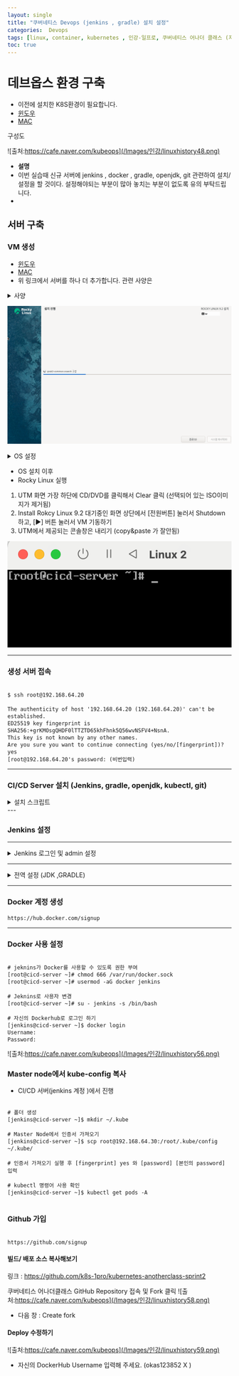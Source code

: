 ```yaml
---
layout: single
title: "쿠버네티스 Devops (jenkins , gradle) 설치 설정"
categories:  Devops
tags: [linux, container, kubernetes , 인강-일프로, 쿠버네티스 어나더 클래스 (지상편) - Sprint 1 2 , DevOps ,jenkins  ]
toc: true
---
```



# 데브옵스 환경 구축
- 이전에  설치한 K8S환경이 필요합니다.
- [윈도우](https://parkbeomsub.github.io/linux/%EC%BF%A0%EB%B2%84%EB%84%A4%ED%8B%B0%EC%8A%A4-%EC%84%A4%EC%B9%98%ED%95%98%EA%B8%B0(%EA%B0%9C%EB%B0%9C%ED%99%98%EA%B2%BD-window)/)
- [MAC](https://parkbeomsub.github.io/linux/%EC%BF%A0%EB%B2%84%EB%84%A4%ED%8B%B0%EC%8A%A4-%EC%84%A4%EC%B9%98%ED%95%98%EA%B8%B0(%EA%B0%9C%EB%B0%9C%ED%99%98%EA%B2%BD-mac)/)

구성도 

![출처:https://cafe.naver.com/kubeops](/Images/인강/linuxhistory48.png)

- **설명** 
- 이번 실습때  신규 서버에  jenkins , docker , gradle, openjdk, git 관련하여 설치/설정을 할 것이다. 설정해야되는 부분이 많아 놓치는 부분이 없도록 유의 부탁드립니다.
- 
 

## 서버 구축

### VM 생성
- [윈도우](https://parkbeomsub.github.io/linux/%EC%BF%A0%EB%B2%84%EB%84%A4%ED%8B%B0%EC%8A%A4-%EC%84%A4%EC%B9%98%ED%95%98%EA%B8%B0(%EA%B0%9C%EB%B0%9C%ED%99%98%EA%B2%BD-window)/)
- [MAC](https://parkbeomsub.github.io/linux/%EC%BF%A0%EB%B2%84%EB%84%A4%ED%8B%B0%EC%8A%A4-%EC%84%A4%EC%B9%98%ED%95%98%EA%B8%B0(%EA%B0%9C%EB%B0%9C%ED%99%98%EA%B2%BD-mac)/)
- 위 링크에서 서버를 하나 더 추가합니다. 관련 사양은 


<details><summary>사양</summary>

서버설치 링크에서  IOS파일 설치하여 VM 진행
~~~
- Start : Virtualize
- Operating System : Linux
- Linux : Boot ISO Image [Browse..] -> Rocky ISO 파일 선택
- Hardware : Memory : 2048 MB, CPU Cores : 2
- Size : 32 GB
- Shared Directory : 설정 안함
- Summary : Name : cicd-server

~~~

</details>

![UTM 설치 완료](/Images/인강/linuxhistory46.png)

<details><summary> OS 설정 </summary>

~~~
1. 언어 : 한국어(대한민국)
2. 사용자 설정 
   - root 비밀번호(R) : 개인별 root 비밀번호 입력
   - root 계정을 잠금 - 체크해제
   - root가 비밀번호로 SSH 로그인하도록 허용 - 체크 
3. 설치 목적지 (D)
   - 저장소 구성 : 자동 설정(A) [체크] 확인 후 완료(D) 클릭
4. 네트워크 및 호스트 이름
    - 호스트 이름(H) : cicd-server  입력 후 [적용(A)] 클릭
    - 이더넷(enp0s1) : [설정(C)..] 클릭
       1) [IPv4 설정] 탭 클릭
       2) Method : 수동
       3) 주소 : [Add] 클릭 후 -> 주소(192.168.64.20), 넷마스크(255.255.255.0), 게이트웨이(192.168.64.1)
    - [완료(D)] 클릭
5. [설치 시작(B)] 클릭
6. 설치 완료 메세지 확인 후 [재시작]





~~~

</details>

 * OS 설치 이후 
 * Rocky Linux 실행
1. UTM 화면 가장 하단에 CD/DVD를 클릭해서 Clear 클릭 (선택되어 있는 ISO이미지가 제거됨)
2. Install Rokcy Linux 9.2 대기중인 화면 상단에서 [전원버튼] 눌러서 Shutdown 하고, 
      [▶] 버튼 눌러서 VM 기동하기
3. UTM에서 제공되는 콘솔창은 내리기 (copy&paste 가 잘안됨)

![UTM 설치 완료](/Images/인강/linuxhistory47.png)

---
### 생성 서버 접속
~~~

$ ssh root@192.168.64.20

The authenticity of host '192.168.64.20 (192.168.64.20)' can't be established.
ED25519 key fingerprint is SHA256:+grKMOsgQHDF0lTTZTD65khFhnk5Q56wvNSFV4+NsnA.
This key is not known by any other names.
Are you sure you want to continue connecting (yes/no/[fingerprint])? yes
[root@192.168.64.20's password: (비번입력)

~~~


---
### CI/CD Server 설치 (Jenkins, gradle, openjdk, kubectl, git)
<details><summary> 설치 스크립트  </summary>

~~~
echo '======== [1] Rocky Linux 기본 설정 ========'
echo '======== [1-1] 패키지 업데이트 ========'
yum -y update

echo '======== [1-2] 타임존 설정 ========'
timedatectl set-timezone Asia/Seoul

echo '======== [1-3] 방화벽 해제 ========'
systemctl stop firewalld && systemctl disable firewalld


echo '======== [2] Kubectl 설치 ========'
echo '======== [2-1] repo 설정 ========'
cat <<EOF | sudo tee /etc/yum.repos.d/kubernetes.repo
[kubernetes]
name=Kubernetes
baseurl=https://pkgs.k8s.io/core:/stable:/v1.27/rpm/
enabled=1
gpgcheck=1
gpgkey=https://pkgs.k8s.io/core:/stable:/v1.27/rpm/repodata/repomd.xml.key
exclude=kubelet kubeadm kubectl cri-tools kubernetes-cni
EOF

echo '======== [2-2] Kubectl 설치 ========'
yum install -y kubectl-1.27.2-150500.1.1.aarch64 --disableexcludes=kubernetes


echo '======== [3] 도커 설치 ========'
# https://download.docker.com/linux/centos/8/x86_64/stable/Packages/ 저장소 경로
yum install -y yum-utils
yum-config-manager --add-repo https://download.docker.com/linux/centos/docker-ce.repo
yum install -y docker-ce-3:23.0.6-1.el9.aarch64 docker-ce-cli-1:23.0.6-1.el9.aarch64 containerd.io-1.6.21-3.1.el9.aarch64
systemctl daemon-reload
systemctl enable --now docker

echo '======== [4] OpenJDK 설치  ========'
yum install -y java-17-openjdk

echo '======== [5] Gradle 설치  ========'
yum -y install wget unzip
wget https://services.gradle.org/distributions/gradle-7.6.1-bin.zip -P ~/
unzip -d /opt/gradle ~/gradle-*.zip
cat <<EOF |tee /etc/profile.d/gradle.sh
export GRADLE_HOME=/opt/gradle/gradle-7.6.1
export PATH=/opt/gradle/gradle-7.6.1/bin:${PATH}
EOF
chmod +x /etc/profile.d/gradle.sh
source /etc/profile.d/gradle.sh

echo '======== [6] Git 설치  ========'
yum install -y git-2.39.3-1.el9_2

echo '======== [7] Jenkins 설치  ========'
wget -O /etc/yum.repos.d/jenkins.repo https://pkg.jenkins.io/redhat-stable/jenkins.repo
rpm --import https://pkg.jenkins.io/redhat-stable/jenkins.io-2023.key
yum install -y java-11-openjdk jenkins-2.414.2-1.1
systemctl enable jenkins
systemctl start jenkins
~~~

</details>
---

### Jenkins  설정
---
<details><summary>Jenkins 로그인 및 admin 설정</summary>

1. 초기 비밀번호
~~~
[root@cicd-server ~]# cat /var/lib/jenkins/secrets/initialAdminPassword
~~~



2. 로그인 
  http://192.168.64.20:8080/login
![출처:https://cafe.naver.com/kubeops](/Images/인강/linuxhistory49.png)

3. 플러그 설치
![출처:https://cafe.naver.com/kubeops](/Images/인강/linuxhistory50.png)  

4. Admin 사용자 생성
![출처:https://cafe.naver.com/kubeops](/Images/인강/linuxhistory51.png)  
5.  [Save and Finish]  -> [Start using Jenkins]  -저장
</details>

---
<details><summary> 전역 설정 (JDK ,GRADLE) </summary>

1. 전역 설정창 진입
![출처:https://cafe.naver.com/kubeops](/Images/인강/linuxhistory52.png)  

2. JDK 세팅 (CI/CD 서버에서 진헹)

~~~

[root@cicd-server ~]# find / -name java | grep java-17-openjdk
/usr/lib/jvm/java-17-openjdk-17.0.9.0.9-2.el9.aarch64/bin/java  

~~~

![출처:https://cafe.naver.com/kubeops](/Images/인강/linuxhistory53.png)  
* Gradle , JDK 버전 확인 가능

3. JAVA_HOME에 넣기
~~~

# Name : jdk-17
# JAVA_HOME : /usr/lib/jvm/java-17-openjdk-17.0.9.0.9-2.el9.aarch64


~~~

![출처:https://cafe.naver.com/kubeops](/Images/인강/linuxhistory54.png)
* OS에 JDK 버전을 확인하자  /bin/java/ 는 제외하여 입력

4. Gradle 세팅

~~~

# Name : gradle-7.6.1
# GRADLE_HOME : /opt/gradle/gradle-7.6.1


~~~

![출처:https://cafe.naver.com/kubeops](/Images/인강/linuxhistory54.png)
* Install automatically를 해제하면 수동으로 입력이 가능해짐


-  **저장**

</details>

---
### Docker 계정 생성

~~~
https://hub.docker.com/signup
~~~
---
### Docker 사용 설정
~~~

# jeknins가 Docker를 사용할 수 있도록 권한 부여
[root@cicd-server ~]# chmod 666 /var/run/docker.sock
[root@cicd-server ~]# usermod -aG docker jenkins

# Jeknins로 사용자 변경 
[root@cicd-server ~]# su - jenkins -s /bin/bash

# 자신의 Dockerhub로 로그인 하기
[jenkins@cicd-server ~]$ docker login
Username: 
Password: 

~~~


![출처:https://cafe.naver.com/kubeops](/Images/인강/linuxhistory56.png)

### Master node에서 kube-config 복사
* CI/CD 서버(jenkins 계정 )에서 진행
~~~

# 폴더 생성
[jenkins@cicd-server ~]$ mkdir ~/.kube

# Master Node에서 인증서 가져오기
[jenkins@cicd-server ~]$ scp root@192.168.64.30:/root/.kube/config ~/.kube/

# 인증서 가져오기 실행 후 [fingerprint] yes 와 [password] [본인의 password] 입력

# kubectl 명령어 사용 확인
[jenkins@cicd-server ~]$ kubectl get pods -A


~~~


### Github 가입
~~~

https://github.com/signup

~~~


#### 빌드/ 배포 소스 복사해보기 

링크 :  https://github.com/k8s-1pro/kubernetes-anotherclass-sprint2

쿠버네티스 어나더클래스 GitHub Repository 접속 및 Fork 클릭
![출처:https://cafe.naver.com/kubeops](/Images/인강/linuxhistory58.png)

- 다음 창 : Create fork

#### Deploy 수정하기

![출처:https://cafe.naver.com/kubeops](/Images/인강/linuxhistory59.png)

- 자신의 DockerHub Username 입력해 주세요.  (okas123852 X )
  
